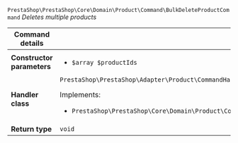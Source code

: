 `PrestaShop\PrestaShop\Core\Domain\Product\Command\BulkDeleteProductCommand`
_Deletes multiple products_

| Command details            |    |
| -------------------------- | -- |
| **Constructor parameters** | <ul> <li>`$array $productIds`</li> </ul> |
| **Handler class**          | `PrestaShop\PrestaShop\Adapter\Product\CommandHandler\BulkDeleteProductHandler`  <p> Implements: </p> <ul>  <li>`PrestaShop\PrestaShop\Core\Domain\Product\CommandHandler\BulkDeleteProductHandlerInterface`</li>  |
| **Return type** |  `void`  |
